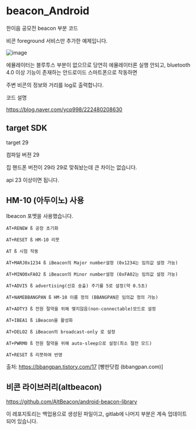 # beacon_Android

한이음 공모전 beacon 부분 코드

비콘 foreground 서비스만 추가한 예제입니다.

![image](https://user-images.githubusercontent.com/40421183/130344834-f31a2ff1-35db-42e0-8f83-5948a2d50b41.png)

에뮬레이터는 블루투스 부분이 없으므로 당연히 에뮬레이터론 실행 안되고, bluetooth 4.0 이상 기능이 존재하는 안드로이드 스마트폰으로 작동하면 

주변 비콘의 정보와 거리를 log로 출력합니다.

코드 설명

https://blog.naver.com/ycp998/222480208630

## target SDK

target 29

컴파일 버젼 29

집 핸드폰 버전이 29라 29로 맞춰놨는데 큰 차이는 없습니다.

api 23 이상이면 됩니다.

## HM-10 (아두이노) 사용

 Ibeacon 포멧을 사용했습니다.
 
 
```
AT+RENEW ß 공장 초기화

AT+RESET ß HM-10 리붓

AT ß 시험 작동

AT+MARJ0x1234 ß iBeacon의 Major number설정 (0x1234는 임의값 설정 가능)

AT+MINO0xFA02 ß iBeacon의 Minor number설정 (0xFA02는 임의값 설정 가능)

AT+ADVI5 ß advertising(신호 송출) 주기를 5로 설정(약 0.5초)

AT+NAMEBBANGPAN ß HM-10 이름 정의 (BBANGPAN은 임의값 정의 가능)

AT+ADTY3 ß 전원 절약을 위해 맺지않음(non-connectable)모드로 설정

AT+IBEA1 ß iBeacon을 활성화

AT+DELO2 ß iBeacon의 broadcast-only 로 설정

AT+PWRM0 ß 전원 절약을 위해 auto-sleep으로 설정(최소 절전 모드)

AT+RESET ß 리붓하여 반영
```
 
출처: https://bbangpan.tistory.com/17 [빵판닷컴 (bbangpan.com)]

## 비콘 라이브러리(altbeacon)

https://github.com/AltBeacon/android-beacon-library

이 레포지토리는 백업용으로 생성된 파일이고, gitlab에 나머지 부분은 계속 업데이트 되어 있습니다.

